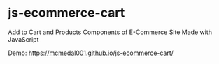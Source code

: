 # js-ecommerce-cart
Add to Cart and Products Components of E-Commerce Site Made with JavaScript

Demo: https://mcmedal001.github.io/js-ecommerce-cart/
